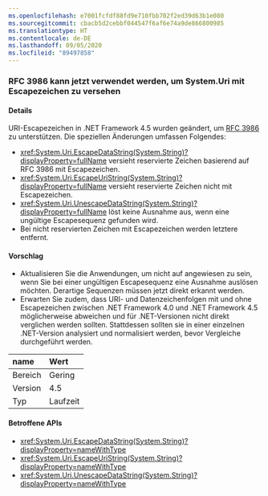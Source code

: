 ```yaml
---
ms.openlocfilehash: e7001fcfdf88fd9e710fbb702f2ed39d63b1e080
ms.sourcegitcommit: cbacb5d2cebbf044547f6af6e74a9de866800985
ms.translationtype: HT
ms.contentlocale: de-DE
ms.lasthandoff: 09/05/2020
ms.locfileid: "89497858"
---
```

### <a name="systemuri-escaping-now-supports-rfc-3986"></a>RFC 3986 kann jetzt verwendet werden, um System.Uri mit Escapezeichen zu versehen

#### <a name="details"></a>Details

URI-Escapezeichen in .NET Framework 4.5 wurden geändert, um [RFC 3986](https://tools.ietf.org/html/rfc3986) zu unterstützen. Die speziellen Änderungen umfassen Folgendes:<ul><li><xref:System.Uri.EscapeDataString(System.String)?displayProperty=fullName> versieht reservierte Zeichen basierend auf RFC 3986 mit Escapezeichen.</li><li><xref:System.Uri.EscapeUriString(System.String)?displayProperty=fullName> versieht reservierte Zeichen nicht mit Escapezeichen.</li><li><xref:System.Uri.UnescapeDataString(System.String)?displayProperty=fullName> löst keine Ausnahme aus, wenn eine ungültige Escapesequenz gefunden wird.</li><li>Bei nicht reservierten Zeichen mit Escapezeichen werden letztere entfernt.</li></ul>

#### <a name="suggestion"></a>Vorschlag

<ul><li>Aktualisieren Sie die Anwendungen, um nicht auf <xref:System.Uri.UnescapeDataString(System.String)?displayProperty=fullName> angewiesen zu sein, wenn Sie bei einer ungültigen Escapesequenz eine Ausnahme auslösen möchten. Derartige Sequenzen müssen jetzt direkt erkannt werden.</li><li>Erwarten Sie zudem, dass URI- und Datenzeichenfolgen mit und ohne Escapezeichen zwischen .NET Framework 4.0 und .NET Framework 4.5 möglicherweise abweichen und für .NET-Versionen nicht direkt verglichen werden sollten. Stattdessen sollten sie in einer einzelnen .NET-Version analysiert und normalisiert werden, bevor Vergleiche durchgeführt werden.</li></ul>

| name    | Wert       |
|:--------|:------------|
| Bereich   |Gering|
|Version|4.5|
|Typ|Laufzeit|

#### <a name="affected-apis"></a>Betroffene APIs

- <xref:System.Uri.EscapeDataString(System.String)?displayProperty=nameWithType>
- <xref:System.Uri.EscapeUriString(System.String)?displayProperty=nameWithType>
- <xref:System.Uri.UnescapeDataString(System.String)?displayProperty=nameWithType>

<!--

#### Affected APIs

- `M:System.Uri.EscapeDataString(System.String)`
- `M:System.Uri.EscapeUriString(System.String)`
- `M:System.Uri.UnescapeDataString(System.String)`

-->
